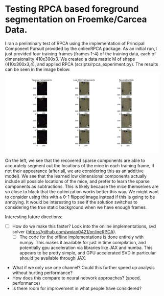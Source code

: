 # Testing RPCA based foreground segmentation on Froemke/Carcea Data. 

I ran a preliminary test of RPCA using the implementation of Principal Component Pursuit provided by the onlienRPCA package. As an initial run, I just provided four training frames (frames 1-4) of the training data, each of dimensionality 410x300x3. We created a data matrix M of shape (410x300x3,4), and applied RPCA (scripts/rpca_experiment.py). The results can be seen in the image below:  
<img src="./images/RPCA_reconstruction.png" />

On the left, we see that the recovered sparse components are able to accurately segment out the locations of the mice in each training frame, if not their appearance (after all, we are considering this as an additive model). We see that the learned low dimensional components actually include all possible locations of the mice, and prefer to learn the sparse components as subtractions. This is likely because the mice themselves are so close to black that the optimization works better this way. We might want to consider using this with a 0-1 flipped image instead if this is going to be annoying. It would be interesting to see if the solution switches to considering the true static background when we have enough frames.   

Interesting future directions: 
- [ ] How do we make this faster? Look into the online implementations, svd solver (https://github.com/wxiao0421/onlineRPCA). 
    - [ ] The code for the offline implementations is done entirely with numpy. This makes it available for just in time compilation, and potentially gpu acceleration via libraries like JAX and numba. This appears to be pretty simple, and GPU accelerated SVD in particular should be available through JAX.   
- What if we only use one channel? Could this further speed up analysis without hurting performance?  
- How does this compare to neural network approaches? (speed, performance)
- Is there room for improvement in what people have considered?  


